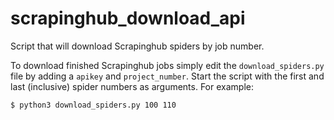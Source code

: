# scrapinghub_download_api
Script that will download Scrapinghub spiders by job number.

To download finished Scrapinghub jobs simply edit the `download_spiders.py` file by adding a `apikey` and `project_number`.
Start the script with the first and last (inclusive) spider numbers as arguments. For example:

```shell
$ python3 download_spiders.py 100 110
```
